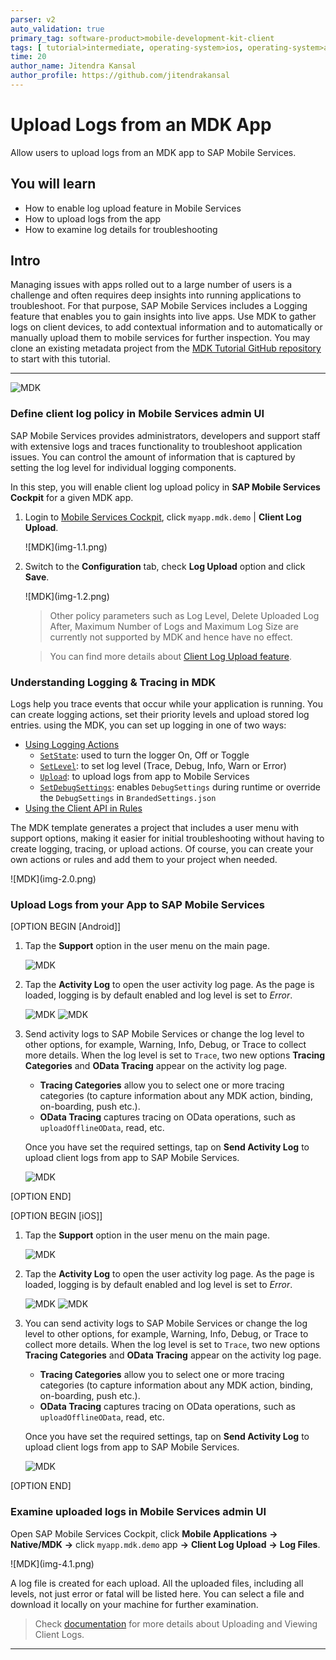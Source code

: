 ```yaml
---
parser: v2
auto_validation: true
primary_tag: software-product>mobile-development-kit-client
tags: [ tutorial>intermediate, operating-system>ios, operating-system>android, topic>mobile, software-product>sap-business-technology-platform, software-product>mobile-development-kit-client, software-product>sap-mobile-services, software-product>sap-build-code, software-product>sap-business-application-studio ]
time: 20
author_name: Jitendra Kansal
author_profile: https://github.com/jitendrakansal
---
```


# Upload Logs from an MDK App
<!-- description --> Allow users to upload logs from an MDK app to SAP Mobile Services.

## You will learn
  - How to enable log upload feature in Mobile Services
  - How to upload logs from the app
  - How to examine log details for troubleshooting


## Intro
Managing issues with apps rolled out to a large number of users is a challenge and often requires deep insights into running applications to troubleshoot. For that purpose, SAP Mobile Services includes a Logging feature that enables you to gain insights into live apps. Use MDK to gather logs on client devices, to add contextual information and to automatically or manually upload them to mobile services for further inspection.  You may clone an existing metadata project from the [MDK Tutorial GitHub repository](https://github.com/SAP-samples/cloud-mdk-tutorial-samples/tree/main/3-Enhance-Your-First-MDK-App-with-Additional-Functionalities/2-cp-mobile-dev-kit-delete-customer) to start with this tutorial.

---

![MDK](img-1.0.gif)

### Define client log policy in Mobile Services admin UI

SAP Mobile Services provides administrators, developers and support staff with extensive logs and traces functionality to troubleshoot application issues. You can control the amount of information that is captured by setting the log level for individual logging components.

In this step, you will enable client log upload policy in **SAP Mobile Services Cockpit** for a given MDK app.

1. Login to [Mobile Services Cockpit](https://developers.sap.com/tutorials/fiori-ios-hcpms-setup.html), click `myapp.mdk.demo` | **Client Log Upload**.

    <!-- border -->![MDK](img-1.1.png)

2. Switch to the **Configuration** tab, check **Log Upload** option  and click **Save**.

    <!-- border -->![MDK](img-1.2.png)

    >Other policy parameters such as Log Level, Delete Uploaded Log After, Maximum Number of Logs and Maximum Log Size are currently not supported by MDK and hence have no effect.

    >You can find more details about [Client Log Upload feature](https://help.sap.com/doc/f53c64b93e5140918d676b927a3cd65b/Cloud/en-US/docs-en/guides/features/logging/admin/config.html).


###  Understanding Logging & Tracing in MDK

Logs help you trace events that occur while your application is running. You can create logging actions, set their priority levels and upload stored log entries. using the MDK, you can set up logging in one of two ways:

* [Using Logging Actions](https://help.sap.com/doc/f53c64b93e5140918d676b927a3cd65b/Cloud/en-US/docs-en/guides/features/logging/mdk/logging.html#using-logging-actions)
    * [`SetState`](https://help.sap.com/doc/3642933ef2e1478fb1578ef2acba4ae9/Latest/en-US/reference/schemadoc/Action/Logger/SetState.schema.html): used to turn the logger On, Off or Toggle
    * [`SetLevel`](https://help.sap.com/doc/3642933ef2e1478fb1578ef2acba4ae9/Latest/en-US/reference/schemadoc/Action/Logger/SetLevel.schema.html): to set log level (Trace, Debug, Info, Warn or Error)
    * [`Upload`](https://help.sap.com/doc/3642933ef2e1478fb1578ef2acba4ae9/Latest/en-US/reference/schemadoc/Action/Logger/Upload.schema.html): to upload logs from app to Mobile Services
    * [`SetDebugSettings`](https://help.sap.com/doc/3642933ef2e1478fb1578ef2acba4ae9/Latest/en-US/reference/schemadoc/Action/SetDebugSettings.schema.html): enables `DebugSettings` during runtime or override the `DebugSettings` in `BrandedSettings.json`
* [Using the Client API in Rules](https://help.sap.com/doc/f53c64b93e5140918d676b927a3cd65b/Cloud/en-US/docs-en/guides/features/logging/mdk/logging.html#using-the-client-api-in-rules) 

The MDK template generates a project that includes a user menu with support options, making it easier for initial troubleshooting without having to create logging, tracing, or upload actions. Of course, you can create your own actions or rules and add them to  your project when needed.

<!-- border -->![MDK](img-2.0.png)


### Upload Logs from your App to SAP Mobile Services

[OPTION BEGIN [Android]]

1. Tap the **Support** option in the user menu on the main page.

    ![MDK](img-3.1.png)

2. Tap the **Activity Log** to open the user activity log page. As the page is loaded, logging is by default enabled and log level is set to *Error*.

    ![MDK](img-3.2.png)
    ![MDK](img-3.3.png)    

3. Send activity logs to SAP Mobile Services or change the log level to other options, for example, Warning, Info, Debug, or Trace to collect more details. When the log level is set to `Trace`, two new options **Tracing Categories** and **OData Tracing** appear on the activity log page.
    
    * **Tracing Categories** allow you to select one or more tracing categories (to capture information about any MDK action, binding, on-boarding, push etc.).  
    * **OData Tracing** captures tracing on OData operations, such as `uploadOfflineOData`, read, etc. 

    Once you have set the required settings, tap on **Send Activity Log** to upload client logs from app to SAP Mobile Services.

    ![MDK](img-1.0.gif) 

[OPTION END]

[OPTION BEGIN [iOS]]

1. Tap the **Support** option in the user menu on the main page.

    ![MDK](img-3.4.png)

2. Tap the **Activity Log** to open the user activity log page. As the page is loaded, logging is by default enabled and log level is set to *Error*.

    ![MDK](img-3.5.png)
    ![MDK](img-3.6.png)    

3. You can send activity logs to SAP Mobile Services or change the log level to other options, for example, Warning, Info, Debug, or Trace to collect more details. When the log level is set to `Trace`, two new options **Tracing Categories** and **OData Tracing** appear on the activity log page.
    
    * **Tracing Categories** allow you to select one or more tracing categories (to capture information about any MDK action, binding, on-boarding, push etc.).  
    * **OData Tracing** captures tracing on OData operations, such as `uploadOfflineOData`, read, etc. 

    Once you have set the required settings, tap on **Send Activity Log** to upload client logs from app to SAP Mobile Services.

    ![MDK](img-3.7.gif) 

[OPTION END]

### Examine uploaded logs in Mobile Services admin UI

Open SAP Mobile Services Cockpit, click **Mobile Applications** **&rarr;** **Native/MDK** **&rarr;** click `myapp.mdk.demo` app **&rarr;** **Client Log Upload** **&rarr;** **Log Files**.

<!-- border -->![MDK](img-4.1.png)

A log file is created for each upload. All the uploaded files, including all levels, not just error or fatal will be listed here. You can select a file and download it locally on your machine for further examination.

>Check [documentation](https://help.sap.com/doc/f53c64b93e5140918d676b927a3cd65b/Cloud/en-US/docs-en/guides/features/logging/admin/config.html) for more details about Uploading and Viewing Client Logs.

---
